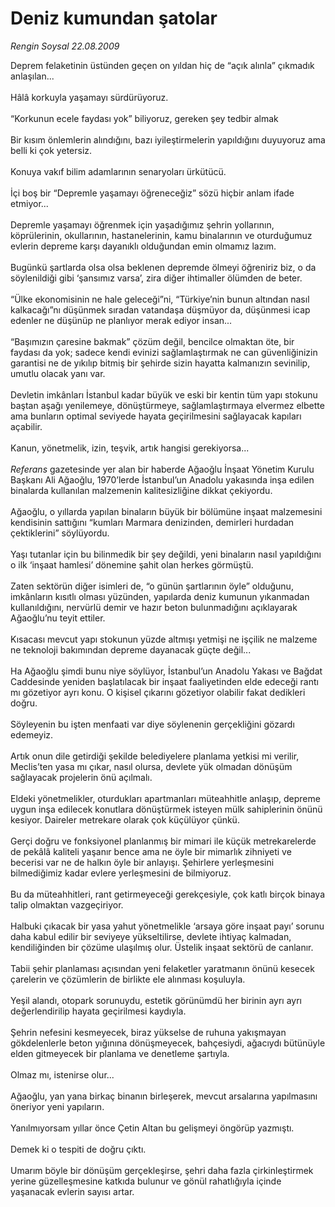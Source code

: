 # Deniz kumundan şatolar

*Rengin Soysal 22.08.2009*

<div class="taraf_structure_2col_1zq">
<div class="margen_n">



 <p>Deprem felaketinin üstünden geçen on yıldan hiç de “açık alınla” çıkmadık anlaşılan... <br/><br/>Hâlâ korkuyla yaşamayı sürdürüyoruz. <br/><br/>“Korkunun ecele faydası yok” biliyoruz, gereken şey tedbir almak <br/><br/>Bir kısım önlemlerin alındığını, bazı iyileştirmelerin yapıldığını duyuyoruz ama belli ki çok yetersiz. <br/><br/>Konuya vakıf bilim adamlarının senaryoları ürkütücü. <br/><br/>İçi boş bir “Depremle yaşamayı öğreneceğiz” sözü hiçbir anlam ifade etmiyor... <br/><br/>Depremle yaşamayı öğrenmek için yaşadığımız şehrin yollarının, köprülerinin, okullarının, hastanelerinin, kamu binalarının ve oturduğumuz evlerin depreme karşı dayanıklı olduğundan emin olmamız lazım. <br/><br/>Bugünkü şartlarda olsa olsa beklenen depremde ölmeyi öğreniriz biz, o da söylenildiği gibi ‘şansımız varsa’, zira diğer ihtimaller ölümden de beter. <br/><br/>“Ülke ekonomisinin ne hale geleceği”ni, “Türkiye’nin bunun altından nasıl kalkacağı”nı düşünmek sıradan vatandaşa düşmüyor da, düşünmesi icap edenler ne düşünüp ne planlıyor merak ediyor insan... <br/><br/>“Başımızın çaresine bakmak” çözüm değil, bencilce olmaktan öte, bir faydası da yok; sadece kendi evinizi sağlamlaştırmak ne can güvenliğinizin garantisi ne de yıkılıp bitmiş bir şehirde sizin hayatta kalmanızın sevinilip, umutlu olacak yanı var. <br/><br/>Devletin imkânları İstanbul kadar büyük ve eski bir kentin tüm yapı stokunu baştan aşağı yenilemeye, dönüştürmeye, sağlamlaştırmaya elvermez elbette ama bunların optimal seviyede hayata geçirilmesini sağlayacak kapıları açabilir. <br/><br/>Kanun, yönetmelik, izin, teşvik, artık hangisi gerekiyorsa...<i> <br/><br/>Referans</i> gazetesinde yer alan bir haberde Ağaoğlu İnşaat Yönetim Kurulu Başkanı Ali Ağaoğlu, 1970’lerde İstanbul’un Anadolu yakasında inşa edilen binalarda kullanılan malzemenin kalitesizliğine dikkat çekiyordu. <br/><br/>Ağaoğlu, o yıllarda yapılan binaların büyük bir bölümüne inşaat malzemesini kendisinin sattığını “kumları Marmara denizinden, demirleri hurdadan çektiklerini” söylüyordu. <br/><br/>Yaşı tutanlar için bu bilinmedik bir şey değildi, yeni binaların nasıl yapıldığını o ilk ‘inşaat hamlesi’ dönemine şahit olan herkes görmüştü. <br/><br/>Zaten sektörün diğer isimleri de, “o günün şartlarının öyle” olduğunu, imkânların kısıtlı olması yüzünden, yapılarda deniz kumunun yıkanmadan kullanıldığını, nervürlü demir ve hazır beton bulunmadığını açıklayarak Ağaoğlu’nu teyit ettiler. <br/><br/>Kısacası mevcut yapı stokunun yüzde altmışı yetmişi ne işçilik ne malzeme ne teknoloji bakımından depreme dayanacak güçte değil... <br/><br/>Ha Ağaoğlu şimdi bunu niye söylüyor, İstanbul’un Anadolu Yakası ve Bağdat Caddesinde yeniden başlatılacak bir inşaat faaliyetinden elde edeceği rantı mı gözetiyor ayrı konu. O kişisel çıkarını gözetiyor olabilir fakat dedikleri doğru. <br/><br/>Söyleyenin bu işten menfaati var diye söylenenin gerçekliğini gözardı edemeyiz. <br/><br/>Artık onun dile getirdiği şekilde belediyelere planlama yetkisi mi verilir, Meclis’ten yasa mı çıkar, nasıl olursa, devlete yük olmadan dönüşüm sağlayacak projelerin önü açılmalı. <br/><br/>Eldeki yönetmelikler, oturdukları apartmanları müteahhitle anlaşıp, depreme uygun inşa edilecek konutlara dönüştürmek isteyen mülk sahiplerinin önünü kesiyor. Daireler metrekare olarak çok küçülüyor çünkü. <br/><br/>Gerçi doğru ve fonksiyonel planlanmış bir mimari ile küçük metrekarelerde de pekâlâ kaliteli yaşanır bence ama ne öyle bir mimarlık zihniyeti ve becerisi var ne de halkın öyle bir anlayışı. Şehirlere yerleşmesini bilmediğimiz kadar evlere yerleşmesini de bilmiyoruz. <br/><br/>Bu da müteahhitleri, rant getirmeyeceği gerekçesiyle, çok katlı birçok binaya talip olmaktan vazgeçiriyor. <br/><br/>Halbuki çıkacak bir yasa yahut yönetmelikle ‘arsaya göre inşaat payı’ sorunu daha kabul edilir bir seviyeye yükseltilirse, devlete ihtiyaç kalmadan, kendiliğinden bir çözüme ulaşılmış olur. Üstelik inşaat sektörü de canlanır. <br/><br/>Tabii şehir planlaması açısından yeni felaketler yaratmanın önünü kesecek çarelerin ve çözümlerin de birlikte ele alınması koşuluyla. <br/><br/>Yeşil alandı, otopark sorunuydu, estetik görünümdü her birinin ayrı ayrı değerlendirilip hayata geçirilmesi kaydıyla. <br/><br/>Şehrin nefesini kesmeyecek, biraz yükselse de ruhuna yakışmayan gökdelenlerle beton yığınına dönüşmeyecek, bahçesiydi, ağacıydı bütünüyle elden gitmeyecek bir planlama ve denetleme şartıyla. <br/><br/>Olmaz mı, istenirse olur... <br/><br/>Ağaoğlu, yan yana birkaç binanın birleşerek, mevcut arsalarına yapılmasını öneriyor yeni yapıların. <br/><br/>Yanılmıyorsam yıllar önce Çetin Altan bu gelişmeyi öngörüp yazmıştı. <br/><br/>Demek ki o tespiti de doğru çıktı. <br/><br/>Umarım böyle bir dönüşüm gerçekleşirse, şehri daha fazla çirkinleştirmek yerine güzelleşmesine katkıda bulunur ve gönül rahatlığıyla içinde yaşanacak evlerin sayısı artar.</p>
<br/>
<br/>
<br/>



<br/>


<div id="taraf_not">
</div>

</div>


</div>
